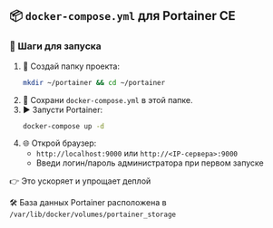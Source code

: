 ## 📦 `docker-compose.yml` для Portainer CE
### 🚀 Шаги для запуска
1. 📁 Создай папку проекта:
   ```bash
   mkdir ~/portainer && cd ~/portainer
   ```
2. 📝 Сохрани `docker-compose.yml` в этой папке.
3. ▶️ Запусти Portainer:
   ```bash
   docker-compose up -d
   ```
4. 🌐 Открой браузер:
    - `http://localhost:9000` или `http://<IP-сервера>:9000`
    - Введи логин/пароль администратора при первом запуске

👉 Это ускоряет и упрощает деплой

🛠 База данных Portainer расположена в `/var/lib/docker/volumes/portainer_storage`
